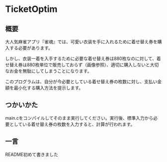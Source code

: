 # TicketOptim

## 概要
大人気麻雀アプリ『雀魂』では、可愛い衣装を手に入れるために着せ替え券を購入する必要があります。

しかし、衣装一着を入手するために必要な着せ替え券は880枚なのに対して、着せ替え券は880枚単位で販売しておらず（画像参照）、適切に購入しないと大切なお金を無駄にしてしまうことになります。

このプログラムは、自分が今必要としている着せ替え券の枚数に対し、支払い金額を最小化する購入方法を提示します。

## つかいかた
main.cをコンパイルしてそのまま実行してください。実行後、標準入力から必要としている着せ替え券の枚数を入力すると、計算が行われます。

## 一言
README初めて書きました
